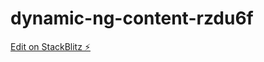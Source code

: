 # dynamic-ng-content-rzdu6f

[Edit on StackBlitz ⚡️](https://stackblitz.com/edit/dynamic-ng-content-rzdu6f)